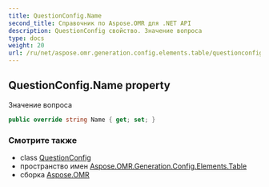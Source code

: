 ```yaml
---
title: QuestionConfig.Name
second_title: Справочник по Aspose.OMR для .NET API
description: QuestionConfig свойство. Значение вопроса
type: docs
weight: 20
url: /ru/net/aspose.omr.generation.config.elements.table/questionconfig/name/
---
```

## QuestionConfig.Name property

Значение вопроса

```csharp
public override string Name { get; set; }
```

### Смотрите также

* class [QuestionConfig](../)
* пространство имен [Aspose.OMR.Generation.Config.Elements.Table](../../questionconfig/)
* сборка [Aspose.OMR](../../../)


